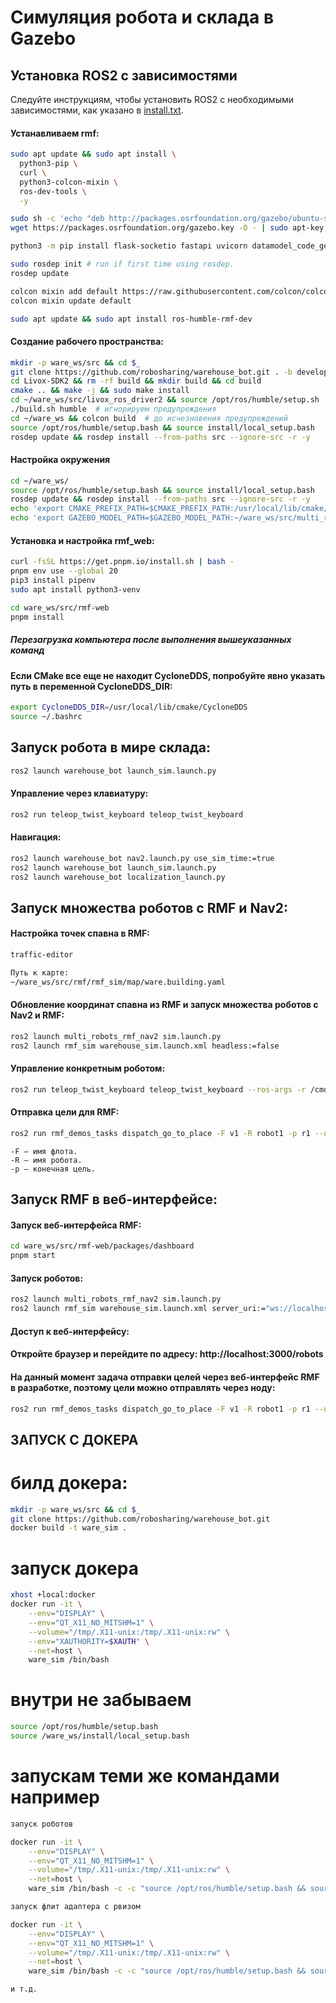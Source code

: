# Симуляция робота и склада в Gazebo

## Установка ROS2 с зависимостями

Следуйте инструкциям, чтобы установить ROS2 с необходимыми зависимостями, как указано в [install.txt](https://github.com/robosharing/warehouse_bot/blob/main/install.txt).

#### Устанавливаем rmf:

```bash
sudo apt update && sudo apt install \
  python3-pip \
  curl \
  python3-colcon-mixin \
  ros-dev-tools \
  -y

sudo sh -c 'echo "deb http://packages.osrfoundation.org/gazebo/ubuntu-stable `lsb_release -cs` main" > /etc/apt/sources.list.d/gazebo-stable.list'
wget https://packages.osrfoundation.org/gazebo.key -O - | sudo apt-key add -

python3 -m pip install flask-socketio fastapi uvicorn datamodel_code_generator

sudo rosdep init # run if first time using rosdep.
rosdep update

colcon mixin add default https://raw.githubusercontent.com/colcon/colcon-mixin-repository/master/index.yaml
colcon mixin update default

sudo apt update && sudo apt install ros-humble-rmf-dev
```

#### Создание рабочего пространства:

```bash
mkdir -p ware_ws/src && cd $_
git clone https://github.com/robosharing/warehouse_bot.git . -b develop-rmf
cd Livox-SDK2 && rm -rf build && mkdir build && cd build
cmake .. && make -j && sudo make install
cd ~/ware_ws/src/livox_ros_driver2 && source /opt/ros/humble/setup.sh
./build.sh humble  # игнорируем предупреждения
cd ~/ware_ws && colcon build  # до исчезновения предупреждений
source /opt/ros/humble/setup.bash && source install/local_setup.bash
rosdep update && rosdep install --from-paths src --ignore-src -r -y
```

#### Настройка окружения

```bash
cd ~/ware_ws/
source /opt/ros/humble/setup.bash && source install/local_setup.bash
rosdep update && rosdep install --from-paths src --ignore-src -r -y
echo 'export CMAKE_PREFIX_PATH=$CMAKE_PREFIX_PATH:/usr/local/lib/cmake/CycloneDDS' >> ~/.bashrc
echo 'export GAZEBO_MODEL_PATH=$GAZEBO_MODEL_PATH:~/ware_ws/src/multi_robots_rmf_nav2/models' >> ~/.bashrc
```
#### Установка и настройка rmf_web:

```bash
curl -fsSL https://get.pnpm.io/install.sh | bash -
pnpm env use --global 20
pip3 install pipenv
sudo apt install python3-venv

cd ware_ws/src/rmf-web
pnpm install
```

##### Перезагрузка компьютера после выполнения вышеуказанных команд

#### Если CMake все еще не находит CycloneDDS, попробуйте явно указать путь в переменной CycloneDDS_DIR:

```bash
export CycloneDDS_DIR=/usr/local/lib/cmake/CycloneDDS
source ~/.bashrc
```



## Запуск робота в мире склада:

```bash
ros2 launch warehouse_bot launch_sim.launch.py
```

#### Управление через клавиатуру:

```bash
ros2 run teleop_twist_keyboard teleop_twist_keyboard
```

#### Навигация:

```bash
ros2 launch warehouse_bot nav2.launch.py use_sim_time:=true
ros2 launch warehouse_bot launch_sim.launch.py
ros2 launch warehouse_bot localization_launch.py
```

## Запуск множества роботов с RMF и Nav2:
#### Настройка точек спавна в RMF:

```bash
traffic-editor

Путь к карте:
~/ware_ws/src/rmf/rmf_sim/map/ware.building.yaml
```

#### Обновление координат спавна из RMF и запуск множества роботов с Nav2 и RMF:

```bash
ros2 launch multi_robots_rmf_nav2 sim.launch.py 
ros2 launch rmf_sim warehouse_sim.launch.xml headless:=false
```

#### Управление конкретным роботом:

```bash
ros2 run teleop_twist_keyboard teleop_twist_keyboard --ros-args -r /cmd_vel:=/<robot_name>/cmd_vel
```

#### Отправка цели для RMF:

```bash
ros2 run rmf_demos_tasks dispatch_go_to_place -F v1 -R robot1 -p r1 --use_sim_time
```

    -F — имя флота.
    -R — имя робота.
    -p — конечная цель.

## Запуск RMF в веб-интерфейсе:
#### Запуск веб-интерфейса RMF:

```bash
cd ware_ws/src/rmf-web/packages/dashboard
pnpm start
```

#### Запуск роботов:

```bash
ros2 launch multi_robots_rmf_nav2 sim.launch.py
ros2 launch rmf_sim warehouse_sim.launch.xml server_uri:="ws://localhost:8000/_internal"
```

#### Доступ к веб-интерфейсу:

#### Откройте браузер и перейдите по адресу: http://localhost:3000/robots

#### На данный момент задача отправки целей через веб-интерфейс RMF в разработке, поэтому цели можно отправлять через ноду:

```bash
ros2 run rmf_demos_tasks dispatch_go_to_place -F v1 -R robot1 -p r1 --use_sim_time
```


## ЗАПУСК С ДОКЕРА

# билд докера:

```bash
mkdir -p ware_ws/src && cd $_
git clone https://github.com/robosharing/warehouse_bot.git 
docker build -t ware_sim .
```


# запуск докера
```bash
xhost +local:docker
docker run -it \
    --env="DISPLAY" \
    --env="QT_X11_NO_MITSHM=1" \
    --volume="/tmp/.X11-unix:/tmp/.X11-unix:rw" \
    --env="XAUTHORITY=$XAUTH" \
    --net=host \
    ware_sim /bin/bash
```

# внутри не забываем 
```bash
source /opt/ros/humble/setup.bash
source /ware_ws/install/local_setup.bash
```

# запускам теми же командами например
```bash
запуск роботов

docker run -it \
    --env="DISPLAY" \
    --env="QT_X11_NO_MITSHM=1" \
    --volume="/tmp/.X11-unix:/tmp/.X11-unix:rw" \
    --net=host \
    ware_sim /bin/bash -c -c "source /opt/ros/humble/setup.bash && source /ware_ws/install/local_setup.bash && export GAZEBO_MODEL_PATH=$GAZEBO_MODEL_PATH:/ware_ws/src/multi_robots_rmf_nav2/models && export CMAKE_PREFIX_PATH=$CMAKE_PREFIX_PATH:/usr/local/lib/cmake/CycloneDDS && ros2 launch multi_robots_rmf_nav2 sim.launch.py"

запуск флит адаптера с рвизом

docker run -it \
    --env="DISPLAY" \
    --env="QT_X11_NO_MITSHM=1" \
    --volume="/tmp/.X11-unix:/tmp/.X11-unix:rw" \
    --net=host \
    ware_sim /bin/bash -c -c "source /opt/ros/humble/setup.bash && source /ware_ws/install/local_setup.bash && export GAZEBO_MODEL_PATH=$GAZEBO_MODEL_PATH:/ware_ws/src/multi_robots_rmf_nav2/models && export CMAKE_PREFIX_PATH=$CMAKE_PREFIX_PATH:/usr/local/lib/cmake/CycloneDDS && ros2 launch rmf_sim warehouse_sim.launch.xml headless:=false"

и т.д.
```